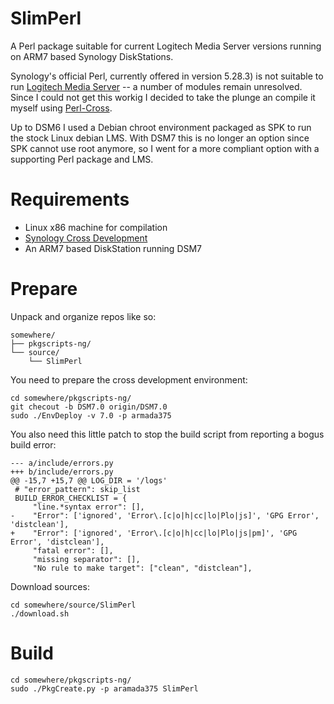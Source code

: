 # SlimPerl
A Perl package suitable for current Logitech Media Server versions running on ARM7 based Synology DiskStations.

Synology's official Perl, currently offered in version 5.28.3) is not suitable to run
[Logitech Media Server](https://downloads.slimdevices.com/nightly/index.php?ver=8.2) -- a number of modules
remain unresolved. Since I could not get this workig I decided to take the plunge an compile it myself using
[Perl-Cross](https://github.com/arsv/perl-cross).

Up to DSM6 I used a Debian chroot environment packaged as SPK to run the stock Linux debian LMS. With DSM7 this
is no longer an option since SPK cannot use root anymore, so I went for a more compliant option with a supporting Perl
package and LMS.

# Requirements

* Linux x86 machine for compilation
* [Synology Cross Development](https://github.com/SynologyOpenSource/pkgscripts-ng)
* An ARM7 based DiskStation running DSM7

# Prepare

Unpack and organize repos like so:
```
somewhere/
├── pkgscripts-ng/
└── source/
    └── SlimPerl
```

You need to prepare the cross development environment:

```
cd somewhere/pkgscripts-ng/
git checout -b DSM7.0 origin/DSM7.0
sudo ./EnvDeploy -v 7.0 -p armada375
```

You also need this little patch to stop the build script from reporting a bogus build error:
```
--- a/include/errors.py
+++ b/include/errors.py
@@ -15,7 +15,7 @@ LOG_DIR = '/logs'
 # "error_pattern": skip_list
 BUILD_ERROR_CHECKLIST = {
     "line.*syntax error": [],
-    "Error": ['ignored', 'Error\.[c|o|h|cc|lo|Plo|js]', 'GPG Error', 'distclean'],
+    "Error": ['ignored', 'Error\.[c|o|h|cc|lo|Plo|js|pm]', 'GPG Error', 'distclean'],
     "fatal error": [],
     "missing separator": [],
     "No rule to make target": ["clean", "distclean"],
```

Download sources:
```
cd somewhere/source/SlimPerl
./download.sh
```

# Build

```
cd somewhere/pkgscripts-ng/
sudo ./PkgCreate.py -p aramada375 SlimPerl
```
